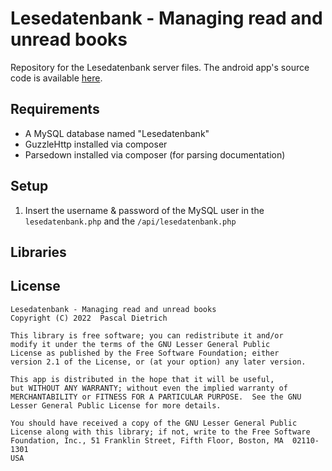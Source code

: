 # Lesedatenbank - Managing read and unread books
Repository for the Lesedatenbank server files. The android app's source code is available [here](https://github.com/Cameo007/Lesedatenbank-app/).

## Requirements
- A MySQL database named "Lesedatenbank"
- GuzzleHttp installed via composer
- Parsedown installed via composer (for parsing documentation)

## Setup
1. Insert the username & password of the MySQL user in the `lesedatenbank.php` and the `/api/lesedatenbank.php`

## Libraries
  
## License
```
Lesedatenbank - Managing read and unread books
Copyright (C) 2022  Pascal Dietrich

This library is free software; you can redistribute it and/or
modify it under the terms of the GNU Lesser General Public
License as published by the Free Software Foundation; either
version 2.1 of the License, or (at your option) any later version.

This app is distributed in the hope that it will be useful,
but WITHOUT ANY WARRANTY; without even the implied warranty of
MERCHANTABILITY or FITNESS FOR A PARTICULAR PURPOSE.  See the GNU
Lesser General Public License for more details.

You should have received a copy of the GNU Lesser General Public
License along with this library; if not, write to the Free Software
Foundation, Inc., 51 Franklin Street, Fifth Floor, Boston, MA  02110-1301
USA
```
